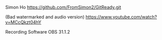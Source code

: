 Simon Ho
https://github.com/FromSimon2/GitReady.git

(Bad watermarked and audio version) https://www.youtube.com/watch?v=MCcQkzt04hY

Recording Software OBS 31.1.2
